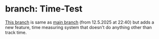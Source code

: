 # branch: Time-Test

[This branch](https://github.com/Treechcer/small-survival-game/tree/Time-Test) is same as [main branch](https://github.com/Treechcer/small-survival-game) (from 12.5.2025 at 22:40) but adds a new feature, time measuring system that doesn't do anything other than track time.
